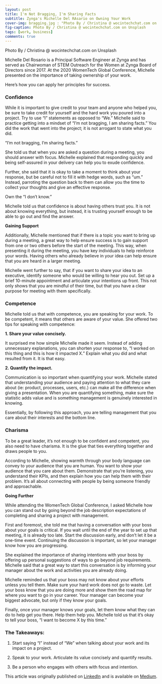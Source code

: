 ```yaml
---
layout: post
title: I'm Not Bragging, I'm Sharing Facts
subtitle: Zynga's Michelle Del RAsario on Owning Your Work 
cover-img: bragging.jpg : "Photo By / Christina @ wocintechchat.com on Unsplash"
fig-caption: Photo By / Christina @ wocintechchat.com on Unsplash
tags: [work, business]
comments: true
---
```

Photo By / Christina @ wocintechchat.com on Unsplash

Michelle Del Rosario is a Principal Software Engineer at Zynga and has served as Chairwoman of STEM Outreach for the Women at Zynga Board of Directors since 2017.
At the 2020 WomenTech Global Conference, Michelle presented on the importance of taking ownership of your work. 

Here’s how you can apply her principles for success.

### Confidence

While it is important to give credit to your team and anyone who helped you, be sure to take credit for yourself and the hard work you poured into a project. Try to use “I” statements as opposed to “We.” Michelle said to practice getting into a mindset of “I’m not bragging, I am sharing facts.” You did the work that went into the project; it is not arrogant to state what you did.

“I’m not bragging, I’m sharing facts.”

She told us that when you are asked a question during a meeting, you should answer with focus. Michelle explained that responding quickly and being self-assured in your delivery can help you to exude confidence.

Further, she said that it is okay to take a moment to think about your response, but be careful not to fill it with hedge words, such as “um.” Instead, parroting the question back to them can allow you the time to collect your thoughts and give an effective response.

Own the “I don’t know.”

Michelle told us that confidence is about having others trust you. It is not about knowing everything, but instead, it is trusting yourself enough to be able to go out and find the answer.

**Gaining Support**

Additionally, Michelle mentioned that if there is a topic you want to bring up during a meeting, a great way to help ensure success is to gain support from one or two others before the start of the meeting. This way, when presenting it during the meeting, you have key individuals to help reinforce your words. Having others who already believe in your idea can help ensure that you are heard in a larger meeting.

Michelle went further to say, that if you want to share your idea to an executive, identify someone who would be willing to hear you out. Set up a brief 10-minute appointment and articulate your intentions up front. This not only shows that you are mindful of their time, but that you have a clear purpose for meeting with them specifically.


### Competence

Michelle told us that with competence, you are speaking for your work. To be competent, it means that others are aware of your value. She offered two tips for speaking with competence:

**1. Share your value concisely.**

It surprised me how simple Michelle made it seem. Instead of adding unnecessary explanations, you can shorten your response to, “I worked on this thing and this is how it impacted X.” Explain what you did and what resulted from it. It is that easy.

**2. Quantify the impact.**

Communication is so important when quantifying your work. Michelle stated that understanding your audience and paying attention to what they care about (ie: product, processes, users, etc.) can make all the difference when giving a presentation. When you are quantifying something, make sure the statistic adds value and is something management is genuinely interested in knowing.

Essentially, by following this approach, you are telling management that you care about their interests and the bottom line.


### Charisma

To be a great leader, it’s not enough to be confident and competent, you also need to have charisma. It is the glue that ties everything together and draws people to you.

According to Michelle, showing warmth through your body language can convey to your audience that you are human. You want to show your audience that you care about them. Demonstrate that you’re listening, you understand their KPIs, and then explain how you can help them with their problem. It’s all about connecting with people by being someone friendly and approachable.


**Going Further**

While attending the WomenTech Global Conference, I asked Michelle how you can stand out by going beyond the job description expectations of completing and sharing a project with management.


First and foremost, she told me that having a conversation with your boss about your goals is critical. If you wait until the end of the year to set up that meeting, it is already too late. Start the discussion early, and don’t let it be a one-time event. Continuing the discussion is important, so let your manager know how you are progressing.


She explained the importance of sharing intentions with your boss by offering up personal suggestions of ways to go beyond job requirements. Michelle said that a great way to start this conversation is by informing your manager about the work and activities you are already doing.

Michelle reminded us that your boss may not know about your efforts unless you tell them. Make sure your hard work does not go to waste. Let your boss know that you are doing more and show them the road map for where you want to go in your career. Your manager can become your biggest advocate, but only if they know your goals.


Finally, once your manager knows your goals, let them know what they can do to help get you there. Help them help you. Michelle told us that it’s okay to tell your boss, “I want to become X by this time.”


### The Takeaways:

1. Start saying “I” instead of “We” when talking about your work and its impact on a project.

2. Speak to your work. Articulate its value concisely and quantify results.

3. Be a person who engages with others with focus and intention.


This article was originally published on [LinkedIn](https://www.linkedin.com/in/kayla-coghlan-0726b6148) and is available on [Medium](https://medium.com/dev-genius/im-not-bragging-i-m-sharing-facts-5be1de24c6c4).
